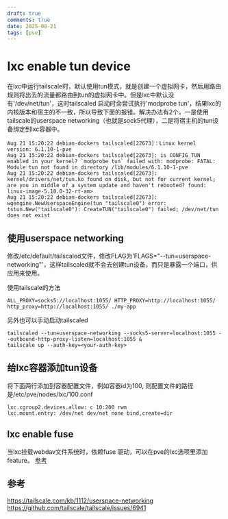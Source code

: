 ```yaml
---
draft: true
comments: true
date: 2025-08-21
tags: [pve]
---
```


# lxc enable tun device
在lxc中运行tailscale时，默认使用tun模式，就是创建一个虚拟网卡，然后用路由规则将出去的流量都路由到tun的虚拟网卡中。但是lxc中默认没有'/dev/net/tun'，这时tailscaled 启动时会尝试执行'modprobe tun'，结果lxc的内核版本和宿主的不一致，所以导致下面的报错。解决办法有2个，一是使用tailscale的userspace networking（也就是sock5代理），二是将宿主机的tun设备绑定到lxc容器中。

```
Aug 21 15:20:22 debian-dockers tailscaled[22673]：Linux kernel version: 6.1.10-1-pve
Aug 21 15:20:22 debian-dockers tailscaled[22673]: is CONFIG_TUN enabled in your kernel? `modprobe tun` failed with: modprobe: FATAL: Module tun not found in directory /lib/modules/6.1.10-1-pve
Aug 21 15:20:22 debian-dockers tailscaled[22673]: kernel/drivers/net/tun.ko found on disk, but not for current kernel; are you in middle of a system update and haven't rebooted? found: linux-image-5.10.0-32-rt-am>
Aug 21 15:20:22 debian-dockers tailscaled[22673]: wgengine.NewUserspaceEngine(tun "tailscale0") error: tstun.New("tailscale0"): CreateTUN("tailscale0") failed; /dev/net/tun does not exist
```

## 使用userspace networking
修改/etc/default/tailscaled文件，修改FLAG为'FLAGS="--tun=userspace-networking"'，这样tailscaled就不会去创建tun设备，而只是暴露一个端口，供应用来使用。  

使用tailscale的方法
```
ALL_PROXY=socks5://localhost:1055/ HTTP_PROXY=http://localhost:1055/ http_proxy=http://localhost:1055/ ./my-app
```

另外也可以手动启动tailscaled
```
tailscaled --tun=userspace-networking --socks5-server=localhost:1055 --outbound-http-proxy-listen=localhost:1055 &
tailscale up --auth-key=<your-auth-key>
```

## 给lxc容器添加tun设备

将下面两行添加到容器配置文件，例如容器id为100, 则配置文件的路径是/etc/pve/nodes/lxc/100.conf
```
lxc.cgroup2.devices.allow: c 10:200 rwm
lxc.mount.entry: /dev/net dev/net none bind,create=dir
```

## lxc enable fuse
当lxc挂载webdav文件系统时，依赖fuse 驱动，可以在pve的lxc选项里添加feature。 [参考](https://forum.proxmox.com/threads/persistently-use-fuse-inside-of-lxc-container.95810/) 

## 参考

https://tailscale.com/kb/1112/userspace-networking
https://github.com/tailscale/tailscale/issues/6941